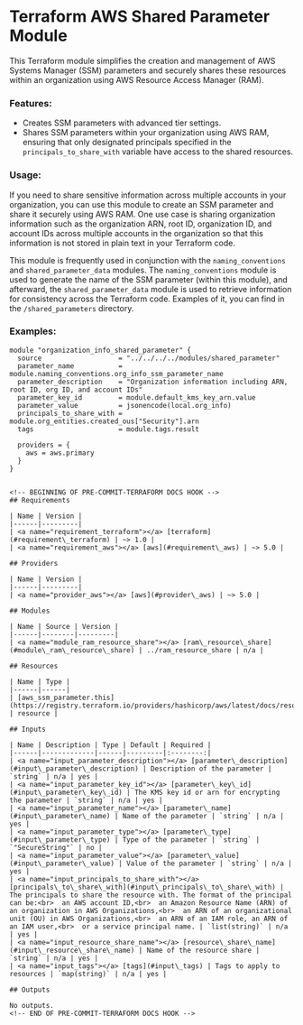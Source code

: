 # Terraform AWS Shared Parameter Module
This Terraform module simplifies the creation and management of AWS Systems Manager (SSM) parameters and securely shares these resources within an organization using AWS Resource Access Manager (RAM).

### Features:
- Creates SSM parameters with advanced tier settings.
- Shares SSM parameters within your organization using AWS RAM, ensuring that only designated principals specified in the `principals_to_share_with` variable have access to the shared resources.

### Usage:
If you need to share sensitive information across multiple accounts in your organization, you can use this module to create an SSM parameter and share it securely using AWS RAM. One use case is sharing organization information such as the organization ARN, root ID, organization ID, and account IDs across multiple accounts in the organization so that this information is not stored in plain text in your Terraform code.

This module is frequently used in conjunction with the `naming_conventions` and `shared_parameter_data` modules. The `naming_conventions` module is used to generate the name of the SSM parameter (within this module), and afterward, the `shared_parameter_data` module is used to retrieve information for consistency across the Terraform code. Examples of it, you can find in the `/shared_parameters` directory.

### Examples:
```hcl
module "organization_info_shared_parameter" {
  source                   = "../../../../modules/shared_parameter"
  parameter_name           = module.naming_conventions.org_info_ssm_parameter_name
  parameter_description    = "Organization information including ARN, root ID, org ID, and account IDs"
  parameter_key_id         = module.default_kms_key_arn.value
  parameter_value          = jsonencode(local.org_info)
  principals_to_share_with = module.org_entities.created_ous["Security"].arn
  tags                     = module.tags.result

  providers = {
    aws = aws.primary
  }
}


<!-- BEGINNING OF PRE-COMMIT-TERRAFORM DOCS HOOK -->
## Requirements

| Name | Version |
|------|---------|
| <a name="requirement_terraform"></a> [terraform](#requirement\_terraform) | ~> 1.0 |
| <a name="requirement_aws"></a> [aws](#requirement\_aws) | ~> 5.0 |

## Providers

| Name | Version |
|------|---------|
| <a name="provider_aws"></a> [aws](#provider\_aws) | ~> 5.0 |

## Modules

| Name | Source | Version |
|------|--------|---------|
| <a name="module_ram_resource_share"></a> [ram\_resource\_share](#module\_ram\_resource\_share) | ../ram_resource_share | n/a |

## Resources

| Name | Type |
|------|------|
| [aws_ssm_parameter.this](https://registry.terraform.io/providers/hashicorp/aws/latest/docs/resources/ssm_parameter) | resource |

## Inputs

| Name | Description | Type | Default | Required |
|------|-------------|------|---------|:--------:|
| <a name="input_parameter_description"></a> [parameter\_description](#input\_parameter\_description) | Description of the parameter | `string` | n/a | yes |
| <a name="input_parameter_key_id"></a> [parameter\_key\_id](#input\_parameter\_key\_id) | The KMS key id or arn for encrypting the parameter | `string` | n/a | yes |
| <a name="input_parameter_name"></a> [parameter\_name](#input\_parameter\_name) | Name of the parameter | `string` | n/a | yes |
| <a name="input_parameter_type"></a> [parameter\_type](#input\_parameter\_type) | Type of the parameter | `string` | `"SecureString"` | no |
| <a name="input_parameter_value"></a> [parameter\_value](#input\_parameter\_value) | Value of the parameter | `string` | n/a | yes |
| <a name="input_principals_to_share_with"></a> [principals\_to\_share\_with](#input\_principals\_to\_share\_with) | The principals to share the resource with. The format of the principal can be:<br>  an AWS account ID,<br>  an Amazon Resource Name (ARN) of an organization in AWS Organizations,<br>  an ARN of an organizational unit (OU) in AWS Organizations,<br>  an ARN of an IAM role, an ARN of an IAM user,<br>  or a service principal name. | `list(string)` | n/a | yes |
| <a name="input_resource_share_name"></a> [resource\_share\_name](#input\_resource\_share\_name) | Name of the resource share | `string` | n/a | yes |
| <a name="input_tags"></a> [tags](#input\_tags) | Tags to apply to resources | `map(string)` | n/a | yes |

## Outputs

No outputs.
<!-- END OF PRE-COMMIT-TERRAFORM DOCS HOOK -->